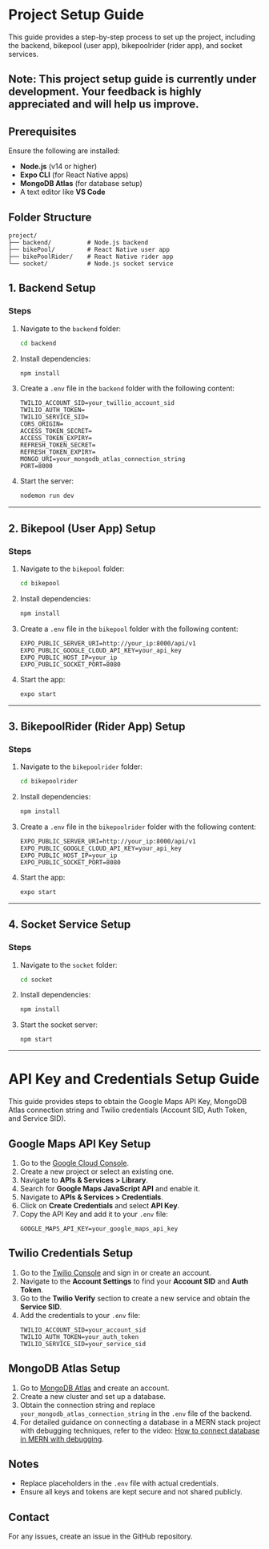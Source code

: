 
# Project Setup Guide

This guide provides a step-by-step process to set up the project, including the backend, bikepool (user app), bikepoolrider (rider app), and socket services.

## Note: This project setup guide is currently under development. Your feedback is highly appreciated and will help us improve.

## Prerequisites

Ensure the following are installed:
- **Node.js** (v14 or higher)
- **Expo CLI** (for React Native apps)
- **MongoDB Atlas** (for database setup)
- A text editor like **VS Code**



## Folder Structure

```
project/
├── backend/          # Node.js backend
├── bikePool/         # React Native user app
├── bikePoolRider/    # React Native rider app
└── socket/           # Node.js socket service
```



## 1. Backend Setup

### Steps
1. Navigate to the `backend` folder:
   ```bash
   cd backend
   ```
2. Install dependencies:
   ```bash
   npm install
   ```
3. Create a `.env` file in the `backend` folder with the following content:
   ```env
   TWILIO_ACCOUNT_SID=your_twillio_account_sid
   TWILIO_AUTH_TOKEN=
   TWILIO_SERVICE_SID=
   CORS_ORIGIN=
   ACCESS_TOKEN_SECRET=
   ACCESS_TOKEN_EXPIRY=
   REFRESH_TOKEN_SECRET=
   REFRESH_TOKEN_EXPIRY=
   MONGO_URI=your_mongodb_atlas_connection_string
   PORT=8000
   ```

4. Start the server:
   ```bash
   nodemon run dev
   ```

---

## 2. Bikepool (User App) Setup

### Steps
1. Navigate to the `bikepool` folder:
   ```bash
   cd bikepool
   ```
2. Install dependencies:
   ```bash
   npm install
   ```
3. Create a `.env` file in the `bikepool` folder with the following content:
   ```env
   EXPO_PUBLIC_SERVER_URI=http://your_ip:8000/api/v1
   EXPO_PUBLIC_GOOGLE_CLOUD_API_KEY=your_api_key
   EXPO_PUBLIC_HOST_IP=your_ip
   EXPO_PUBLIC_SOCKET_PORT=8080
   ```

4. Start the app:
   ```bash
   expo start
   ```

---

## 3. BikepoolRider (Rider App) Setup

### Steps
1. Navigate to the `bikepoolrider` folder:
   ```bash
   cd bikepoolrider
   ```
2. Install dependencies:
   ```bash
   npm install
   ```
3. Create a `.env` file in the `bikepoolrider` folder with the following content:
   ```env
   EXPO_PUBLIC_SERVER_URI=http://your_ip:8000/api/v1
   EXPO_PUBLIC_GOOGLE_CLOUD_API_KEY=your_api_key
   EXPO_PUBLIC_HOST_IP=your_ip
   EXPO_PUBLIC_SOCKET_PORT=8080
   ```

4. Start the app:
   ```bash
   expo start
   ```

---

## 4. Socket Service Setup

### Steps
1. Navigate to the `socket` folder:
   ```bash
   cd socket
   ```
2. Install dependencies:
   ```bash
   npm install
   ```

3. Start the socket server:
   ```bash
   npm start
   ```

---


# API Key and Credentials Setup Guide

This guide provides steps to obtain the Google Maps API Key, MongoDB Atlas connection string and Twilio credentials (Account SID, Auth Token, and Service SID).



## Google Maps API Key Setup

1. Go to the [Google Cloud Console](https://console.cloud.google.com/).
2. Create a new project or select an existing one.
3. Navigate to **APIs & Services > Library**.
4. Search for **Google Maps JavaScript API** and enable it.
5. Navigate to **APIs & Services > Credentials**.
6. Click on **Create Credentials** and select **API Key**.
7. Copy the API Key and add it to your `.env` file:
   ```env
   GOOGLE_MAPS_API_KEY=your_google_maps_api_key
   ```



## Twilio Credentials Setup

1. Go to the [Twilio Console](https://www.twilio.com/console) and sign in or create an account.
2. Navigate to the **Account Settings** to find your **Account SID** and **Auth Token**.
3. Go to the **Twilio Verify** section to create a new service and obtain the **Service SID**.
4. Add the credentials to your `.env` file:
   ```env
   TWILIO_ACCOUNT_SID=your_account_sid
   TWILIO_AUTH_TOKEN=your_auth_token
   TWILIO_SERVICE_SID=your_service_sid
   ```



## MongoDB Atlas Setup

1. Go to [MongoDB Atlas](https://www.mongodb.com/cloud/atlas) and create an account.
2. Create a new cluster and set up a database.
3. Obtain the connection string and replace `your_mongodb_atlas_connection_string` in the `.env` file of the backend.
4. For detailed guidance on connecting a database in a MERN stack project with debugging techniques, refer to the video: [How to connect database in MERN with debugging](https://youtu.be/w4z8Py-UoNk?si=lzlaCBKauBXnoB8m).



## Notes

- Replace placeholders in the `.env` file with actual credentials.
- Ensure all keys and tokens are kept secure and not shared publicly.



## Contact

For any issues, create an issue in the GitHub repository.
